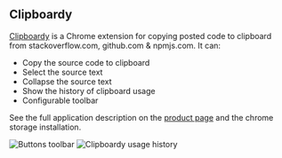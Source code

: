 ## Clipboardy

[Clipboardy](https://chrome.google.com/webstore/detail/quickdrop/epikhaceecmdolocoldapfdepjpegdoo) is a Chrome extension for copying posted code to clipboard from stackoverflow.com, github.com & npmjs.com. It can:

*  Copy the source code to clipboard
*  Select the source text
*  Collapse the source text
*  Show the history of clipboard usage
*  Configurable toolbar

See the full application description on the [product page](http://rainsoft.io/clipboardy-chrome-extension) and the chrome storage installation.

![Buttons toolbar](http://rainsoft.io/content/images/2016/01/Screen-1.png)
![Clipboardy usage history](http://rainsoft.io/content/images/2016/01/Screen-Shot-2016-01-09-at-17-04-47-2.png)